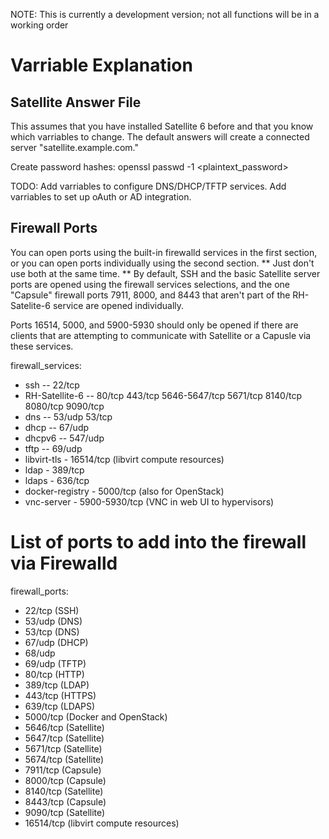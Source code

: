 NOTE: This is currently a development version; not all functions will be in a working order

Varriable Explanation
=====================
Satellite Answer File
---------------------
This assumes that you have installed Satellite 6 before and that you know which varriables
to change.  The default answers will create a connected server "satellite.example.com." 

Create password hashes: openssl passwd -1 <plaintext_password>

TODO: Add varriables to configure DNS/DHCP/TFTP services.
      Add varriables to set up oAuth or AD integration.

Firewall Ports
---------------
You can open ports using the built-in firewalld services in the first section,
or you can open ports individually using the second section.
** Just don't use both at the same time. **
By default, SSH and the basic Satellite server ports are opened using the firewall 
services selections, and the one "Capsule" firewall ports 7911, 8000, and 8443 
that aren't part of the RH-Satelite-6 service are opened individually.

Ports 16514, 5000, and 5900-5930 should only be opened if there are clients that are
attempting to communicate with Satellite or a Capusle via these services.

firewall_services:
  - ssh -- 22/tcp
  - RH-Satellite-6 -- 80/tcp 443/tcp 5646-5647/tcp 5671/tcp 8140/tcp 8080/tcp 9090/tcp
  - dns -- 53/udp 53/tcp
  - dhcp -- 67/udp
  - dhcpv6 -- 547/udp
  - tftp -- 69/udp
  - libvirt-tls - 16514/tcp (libvirt compute resources)
  - ldap - 389/tcp
  - ldaps - 636/tcp
  - docker-registry - 5000/tcp (also for OpenStack)
  - vnc-server - 5900-5930/tcp (VNC in web UI to hypervisors)

# List of ports to add into the firewall via Firewalld
firewall_ports:
  - 22/tcp (SSH)
  - 53/udp (DNS)
  - 53/tcp (DNS)
  - 67/udp (DHCP)
  - 68/udp
  - 69/udp (TFTP)
  - 80/tcp (HTTP)
  - 389/tcp (LDAP)
  - 443/tcp (HTTPS)
  - 639/tcp (LDAPS)
  - 5000/tcp (Docker and OpenStack)
  - 5646/tcp (Satellite)
  - 5647/tcp (Satellite)
  - 5671/tcp (Satellite)
  - 5674/tcp (Satellite)
  - 7911/tcp (Capsule)
  - 8000/tcp (Capsule)
  - 8140/tcp (Satellite)
  - 8443/tcp (Capsule)
  - 9090/tcp (Satellite)
  - 16514/tcp (libvirt compute resources)


